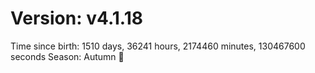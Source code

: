 # Version: v4.1.18
Time since birth: 1510 days, 36241 hours, 2174460 minutes, 130467600 seconds
Season: Autumn 🍁
